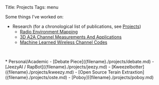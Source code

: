 Title: Projects
Tags: menu

Some things I've worked on:

* Research (for a chronological list of publications, see [Projects]({filename}./research.md))
    - [Radio Environment Mapping]({filename}./projects/rem.md)
    - [3D A2A Channel Measurements And Applications]({filename}./projects/a2a_3d.md)
    - [Machine Learned Wireless Channel Codes]({filename}./projects/mlcc.md)
    <!-- - [Distributed Beamforming with UAVs]({filename}./projects/dtbf.md) -->
 <p><br></p>
* Personal/Academic
    - [Debate Piece]({filename}./projects/debate.md)
    - [JeezyAI / RapBot]({filename}./projects/jeezy.md)
        - [Kweezelbotter]({filename}./projects/kweezy.md)
    - [Open Source Terain Extraxtion]({filename}./projects/oste.md)
    - [Poboy]({filename}./projects/poboy.md)
